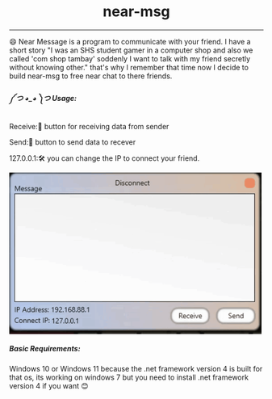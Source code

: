 <h1 align="center">near-msg</h1>

------

😄 Near Message is a program to communicate with your friend. I have a short story "I was an SHS student gamer in a computer shop and also we called 'com shop tambay' soddenly I want to talk with my friend secretly without knowing other." that's why I remember that time now I decide to build near-msg to free near chat to there friends. 



##### ༼ つ ◕_◕ ༽つ Usage:

Receive:📝	 	button for receiving data from sender

Send:🏹 			button to send data to recever

127.0.0.1:🛠	  you can change the IP to connect your friend.



<img align="center" src="near-msg.gif"/>



##### Basic Requirements:

Windows 10 or Windows 11 because the .net framework version 4 is built for that os, its working on windows 7 but you need to install .net framework version 4 if you want 😊







